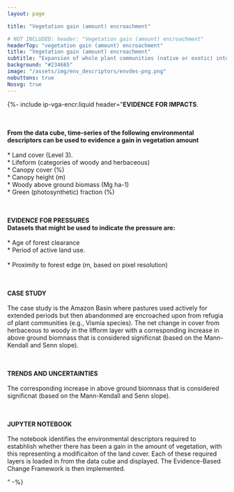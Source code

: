 ```yaml
---
layout: page

title: "Vegetation gain (amount) encroachment"

# NOT INCLUDED: header: "Vegetation gain (amount) encroachment"
headerTop: "vegetation gain (amount) encroachment"
title: "Vegetation gain (amount) encroachment"
subtitle: "Expansion of whole plant communities (native or exotic) into an area as a consequence of an increase in woody plant density or extent so that the natural equilibrium of woody plant layer (trees and shrubs) and herbaceous (grass and forb) layer densities is shifted towards woody species. "
background: "#234665"
image: "/assets/img/env_descriptors/envdes-png.png"
nobuttons: true
Nosvg: true
---
```


{%-
include ip-vga-encr.liquid
header="<strong>EVIDENCE FOR IMPACTS</strong>.

<br/><br/><strong>From the data cube, time-series of the following environmental descriptors can be used to evidence a gain in vegetation amount </strong>
<br><br/>*    Land cover (Level 3).
<br/>*    Lifeform (categories of woody and herbaceous)
<br/>*    Canopy cover (%) 
<br/>*    Canopy height (m)
<br/>*    Woody above ground biomass (Mg ha-1)
<br/>*    Green (photosynthetic) fraction (%)

<br><br><strong>EVIDENCE FOR PRESSURES</strong>
<br> <strong>Datasets that might be used to indicate the pressure are:</strong>
<br><br/>* Age of forest clearance
<br/>* Period of active land use.  
<br/>* Proximity to forest edge (m, based on pixel resolution)

<br><br><strong>CASE STUDY</strong>
<br><br>The case study is the Amazon Basin where pastures used actively for extended periods but then abandonmed are encroached upon from refugia of plant communities (e.g., Vismia species).  The net change in cover from herbaceous to woody in the lifform layer with a corresponding increase in above ground biomnass that is considered significnat (based on the Mann-Kendall and Senn slope).

<br><br><strong>TRENDS AND UNCERTAINTIES</strong>
<br><br>The corresponding increase in above ground biomnass that is considered significnat (based on the Mann-Kendall and Senn slope).

<br><br><strong>JUPYTER NOTEBOOK</strong>
<br><br>The notebook identifies the environmental descriptors required to estabhlish whether there has been a gain in the amount of vegetation, with this representing a modificaiton of the land cover.  Each of these required layers is loaded in from the data cube and displayed.  The Evidence-Based Change Framework is then implemented.

"
-%}
